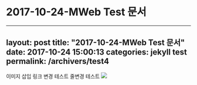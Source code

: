 # 2017-10-24-MWeb Test 문서

---
layout: post
title:  "2017-10-24-MWeb Test 문서"
date:   2017-10-24 15:00:13
categories: jekyll test
permalink: /archivers/test4
---

이미지 삽입 링크 변경 테스트 
줄변경 테스트
![](media/15088253728156/15088255149673.jpg)



